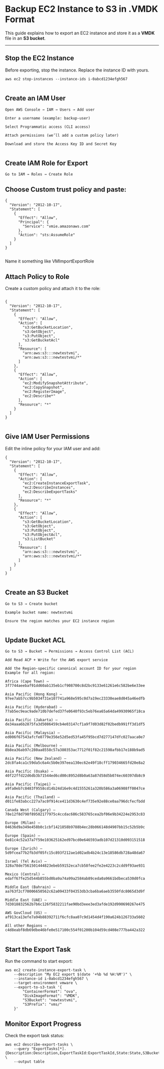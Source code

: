 # Backup EC2 Instance to S3 in .VMDK Format
 
This guide explains how to export an EC2 instance and store it as a **VMDK** file in an **S3 bucket**.
 
---
 
## Stop the EC2 Instance
Before exporting, stop the instance. Replace the instance ID with yours.
 
```
aws ec2 stop-instances --instance-ids i-0abcd1234efgh567
 
```
## Create an IAM User
 
```
Open AWS Console → IAM → Users → Add user
 
Enter a username (example: backup-user)
 
Select Programmatic access (CLI access)
 
Attach permissions (we’ll add a custom policy later)
 
Download and store the Access Key ID and Secret Key
 
```
## Create IAM Role for Export
 
```
Go to IAM → Roles → Create Role
```
 
## Choose Custom trust policy and paste:
 
```
{
  "Version": "2012-10-17",
  "Statement": [
    {
      "Effect": "Allow",
      "Principal": {
        "Service": "vmie.amazonaws.com"
      },
      "Action": "sts:AssumeRole"
    }
  ]
}
 
```
Name it something like VMImportExportRole
 
## Attach Policy to Role
Create a custom policy and attach it to the role:
```
 
{
  "Version": "2012-10-17",
  "Statement": [
    {
      "Effect": "Allow",
      "Action": [
        "s3:GetBucketLocation",
        "s3:GetObject",
        "s3:PutObject",
        "s3:GetBucketAcl"
      ],
      "Resource": [
        "arn:aws:s3:::newtestvmi",
        "arn:aws:s3:::newtestvmi/*"
      ]
    },
    {
      "Effect": "Allow",
      "Action": [
        "ec2:ModifySnapshotAttribute",
        "ec2:CopySnapshot",
        "ec2:RegisterImage",
        "ec2:Describe*"
      ],
      "Resource": "*"
    }
  ]
}
 
```
## Give IAM User Permissions
Edit the inline policy for your IAM user and add:
```
{
  "Version": "2012-10-17",
  "Statement": [
    {
      "Effect": "Allow",
      "Action": [
        "ec2:CreateInstanceExportTask",
        "ec2:DescribeInstances",
        "ec2:DescribeExportTasks"
      ],
      "Resource": "*"
    },
    {
      "Effect": "Allow",
      "Action": [
        "s3:GetBucketLocation",
        "s3:GetObject",
        "s3:PutObject",
        "s3:PutObjectAcl",
        "s3:ListBucket"
      ],
      "Resource": [
        "arn:aws:s3:::newtestvmi",
        "arn:aws:s3:::newtestvmi/*"
      ]
    }
  ]
}
 
```
## Create an S3 Bucket
 
```
Go to S3 → Create bucket
 
Example bucket name: newtestvmi
 
Ensure the region matches your EC2 instance region
 
```
## Update Bucket ACL
 
```
Go to S3 → Bucket → Permissions → Access Control List (ACL)
 
Add Read ACP + Write for the AWS export service
 
Add the Region-specific canonical account ID for your region
Example for all region:
```
```
Africa (Cape Town) – 3f7744aeebaf91dd60ab135eb1cf908700c8d2bc9133e61261e6c582be6e33ee
 
Asia Pacific (Hong Kong) – 97ee7ab57cc9b5034f31e107741a968e595c0d7a19ec23330eae8d045a46edfb
 
Asia Pacific (Hyderabad) – 77ab5ec9eac9ade710b7defed37fe0640f93c5eb76ea65a64da49930965f18ca
 
Asia Pacific (Jakarta) – de34aaa6b2875fa3d5086459cb4e03147cf1a9f7d03d82f02bedb991ff3d1df5
 
Asia Pacific (Malaysia) – ed006f67543afcfe0779e356e52d5ed53fa45f95bcd7d277147dfc027aaca0e7
 
Asia Pacific (Melbourne) – 8b8ea36ab97c280aa8558c57a380353ac7712f01f82c21598afbb17e188b9ad5
 
Asia Pacific (New Zealand) – 2dc8fa4ca1c59da5c6a4c5b0e397eea130ec62e49f18cff179034665fd20e8a2
 
Asia Pacific (Osaka) – 40f22ffd22d6db3b71544ed6cd00c8952d8b0a63a87d58d5b074ec60397db8c9
 
Asia Pacific (Taipei) – a9fa0eb7c8483f9558cd14b24d16e9c4d1555261a320b586a3a06908ff0047ce
 
Asia Pacific (Thailand) – d011fe83abcc227a7ac0f914ce411d3630c4ef735e92e88ce0aa796dcfecfbdd
 
Canada West (Calgary) – 78e12f8d798f89502177975c4ccdac686c583765cea2bf06e9b34224e2953c83
 
Europe (Milan) – 04636d9a349e458b0c1cbf1421858b9788b4ec28b066148d4907bb15c52b5b9c
 
Europe (Spain) – 6e81c4c52a37a7f59e103625162ed97bcd0e646593adb107d21310d093151518
 
Europe (Zurich) – 5d9fcea77b2fb3df05fc15c893f212ae1d02adb4b24c13e18586db728a48da67
 
Israel (Tel Aviv) – 328a78de7561501444823ebeb59152eca7cb58fee2fe2e4223c2cdd9f93ae931
 
Mexico (Central) – edaff67fe25d544b855bd0ba9a74a99a2584ab89ceda0a9661bdbeca530d0fca
 
Middle East (Bahrain) – aa763f2cf70006650562c62a09433f04353db3cba6ba6aeb3550fdc8065d3d9f
 
Middle East (UAE) – 7d3018832562b7b6c126f5832211fae90bd3eee3ed3afde192d990690267e475
 
AWS GovCloud (US) – af913ca13efe7a94b88392711f6cfc8aa07c9d1454d4f190a624b126733a5602
 
All other Regions – c4d8eabf8db69dbe46bfe0e517100c554f01200b104d59cd408e777ba442a322
 
```
## Start the Export Task
Run the command to start export:
```
aws ec2 create-instance-export-task \
    --description "My EC2 export $(date '+%b %d %H:%M')" \
    --instance-id i-0abcd1234efgh567 \
    --target-environment vmware \
    --export-to-s3-task '{
        "ContainerFormat": "ova",
        "DiskImageFormat": "VMDK",
        "S3Bucket": "newtestvmi",
        "S3Prefix": "vms/"
    }'
```
## Monitor Export Progress
Check the export task status:
```
aws ec2 describe-export-tasks \
    --query "ExportTasks[*].{Description:Description,ExportTaskId:ExportTaskId,State:State,S3Bucket:ExportToS3Task.S3Bucket,InstanceId:InstanceExportDetails.InstanceId}" \
    --output table
```
